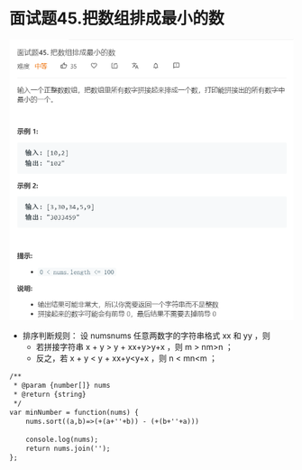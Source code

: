 # 面试题45.把数组排成最小的数
![](img/面试题45.把数组排成最小的数.png)  

- 排序判断规则： 设 numsnums 任意两数字的字符串格式 xx 和 yy ，则
    - 若拼接字符串 x + y > y + xx+y>y+x ，则 m > nm>n ；
    - 反之，若 x + y < y + xx+y<y+x ，则 n < mn<m ；

```
/**
 * @param {number[]} nums
 * @return {string}
 */
var minNumber = function(nums) {
    nums.sort((a,b)=>(+(a+''+b)) - (+(b+''+a)))

    console.log(nums);
    return nums.join('');
};
```